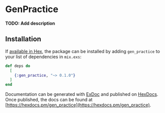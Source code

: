 # GenPractice

**TODO: Add description**

## Installation

If [available in Hex](https://hex.pm/docs/publish), the package can be installed
by adding `gen_practice` to your list of dependencies in `mix.exs`:

```elixir
def deps do
  [
    {:gen_practice, "~> 0.1.0"}
  ]
end
```

Documentation can be generated with [ExDoc](https://github.com/elixir-lang/ex_doc)
and published on [HexDocs](https://hexdocs.pm). Once published, the docs can
be found at [https://hexdocs.pm/gen_practice](https://hexdocs.pm/gen_practice).

